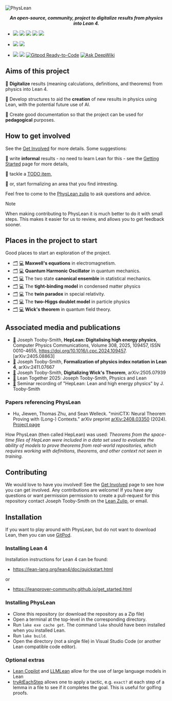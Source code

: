 
![PhysLean](./docs/PhysLeanLogo.jpeg)
<p align="center"> <i><b>
An open-source, community, project to digitalize results from physics into Lean 4.</b>
</i>
</p>


- [![](https://img.shields.io/badge/Getting-Started-green)](https://physlean.com/GettingStarted.html)
[![](https://img.shields.io/badge/The-Website-green)](https://physlean.com)
[![](https://img.shields.io/badge/How_To-Get_Involved-green)](https://physlean.com/GetInvolved.html)
[![](https://img.shields.io/badge/PhysLean_Zulip-Discussion-green)](https://leanprover.zulipchat.com/#narrow/channel/479953-PhysLean/)
[![](https://img.shields.io/badge/TODO-List-green)](https://physlean.com/TODOList)

- [![](https://img.shields.io/badge/PhysLean-Search-purple)](https://loogle.physlean.com)
[![](https://img.shields.io/badge/PhysLean-Online-purple)](https://live.physlean.com)

- [![](https://img.shields.io/badge/View_The-Stats-blue)](https://physlean.com/Stats)
[![](https://img.shields.io/badge/Lean-v4.21.0-blue)](https://github.com/leanprover/lean4/releases/tag/v4.21.0)
[![Gitpod Ready-to-Code](https://img.shields.io/badge/Gitpod-ready--to--code-blue?logo=gitpod)](https://gitpod.io/#https://github.com/HEPLean/HepLean)
[![Ask DeepWiki](https://deepwiki.com/badge.svg)](https://deepwiki.com/HEPLean/PhysLean)

## Aims of this project

🎯 __Digitalize__ results (meaning calculations, definitions, and theorems) from physics
into Lean 4.

🎯 Develop structures to aid the __creation__ of new results in physics using Lean,
  with the potential future use of AI.

🎯 Create good documentation so that the project can be used for __pedagogical__ purposes.

## How to get involved

See the [Get Involved](https://physlean.com/GetInvolved.html) for more details. Some suggestions:

📣 write **informal** results - no need to learn Lean for this - see the [Getting Started](https://physlean.com/GettingStarted) page for more details,

📣 tackle a [TODO item](https://physlean.com/TODOList),

📣 or, start formalizing an area that you find intresting.

Feel free to come to the [PhysLean zulip](https://leanprover.zulipchat.com/#narrow/channel/479953-PhysLean/) to ask questions and advice.

> [!NOTE]  
> When making contributing to PhysLean it is much better to do it with small steps. This makes it easier for us to review, and allows you to get feedback sooner.


## Places in the project to start

Good places to start an exploration of the project.

- [🗂️](https://github.com/HEPLean/PhysLean/blob/master/PhysLean/Electromagnetism/MaxwellEquations.lean)
[💻](https://live.physlean.com/#url=https%3A%2F%2Fraw.githubusercontent.com%2FHEPLean%2FPhysLean%2Frefs%2Fheads%2Fmaster%2FPhysLean%2FElectromagnetism%2FMaxwellEquations.lean)
**Maxwell's equations** in electromagnetism.
- [🗂️](https://github.com/HEPLean/PhysLean/blob/master/PhysLean/QuantumMechanics/OneDimension/HarmonicOscillator/Basic.lean)
[💻](https://live.physlean.com/#url=https%3A%2F%2Fraw.githubusercontent.com%2FHEPLean%2FPhysLean%2Frefs%2Fheads%2Fmaster%2FPhysLean%2FQuantumMechanics%2FOneDimension%2FHarmonicOscillator%2FBasic.lean)
**Quantum Harmonic Oscillator** in quantum mechanics.
- [🗂️](https://github.com/HEPLean/PhysLean/blob/master/PhysLean/StatisticalMechanics/CanonicalEnsemble/TwoState.lean)
[💻](https://live.physlean.com/#url=https%3A%2F%2Fraw.githubusercontent.com%2FHEPLean%2FPhysLean%2Frefs%2Fheads%2Fmaster%2FPhysLean%2FStatisticalMechanics%2FCanonicalEnsemble%2FTwoState.lean)
The two state **canonical ensemble** in statistical mechanics.
- [🗂️](https://github.com/HEPLean/PhysLean/blob/master/PhysLean/CondensedMatter/TightBindingChain/Basic.lean)
[💻](https://live.physlean.com/#url=https%3A%2F%2Fraw.githubusercontent.com%2FHEPLean%2FPhysLean%2Frefs%2Fheads%2Fmaster%2FPhysLean%2FCondensedMatter%2FTightBindingChain%2FBasic.lean)
The **tight-binding model** in condensed matter physics
- [🗂️](https://github.com/HEPLean/PhysLean/blob/master/PhysLean/Relativity/Special/TwinParadox/Basic.lean)
[💻](https://live.physlean.com/#url=https%3A%2F%2Fraw.githubusercontent.com%2FHEPLean%2FPhysLean%2Frefs%2Fheads%2Fmaster%2FPhysLean%2FRelativity%2FSpecial%2FTwinParadox%2FBasic.lean)
The **twin paradox** in special relativity.
- [🗂️](https://github.com/HEPLean/PhysLean/blob/master/PhysLean/Particles/BeyondTheStandardModel/TwoHDM/Basic.lean)
[💻](https://live.physlean.com/#url=https%3A%2F%2Fraw.githubusercontent.com%2FHEPLean%2FPhysLean%2Frefs%2Fheads%2Fmaster%2FPhysLean%2FParticles%2FBeyondTheStandardModel%2FTwoHDM%2FBasic.lean) The **two-Higgs doublet model** in particle physics
- [🗂️](https://github.com/HEPLean/PhysLean/blob/master/PhysLean/QFT/PerturbationTheory/WickAlgebra/WicksTheorem.lean)
[💻](https://live.physlean.com/#url=https%3A%2F%2Fraw.githubusercontent.com%2FHEPLean%2FPhysLean%2Frefs%2Fheads%2Fmaster%2FPhysLean%2FQFT%2FPerturbationTheory%2FWickAlgebra%2FWicksTheorem.lean)
**Wick's theorem** in quantum field theory.


## Associated media and publications
- [📄](https://arxiv.org/abs/2405.08863) Joseph Tooby-Smith,
__HepLean: Digitalising high energy physics__, Computer Physics Communications, Volume 308,
2025, 109457, ISSN 0010-4655, https://doi.org/10.1016/j.cpc.2024.109457. \[arXiv:2405.08863\]
- [📄](https://arxiv.org/abs/2411.07667) Joseph Tooby-Smith, __Formalization of physics index notation in Lean 4__, arXiv:2411.07667
- [📄](https://arxiv.org/abs/2505.07939) Joseph Tooby-Smith, __Digitalizing Wick's Theorem__, arXiv:2505.07939
- [🎥](https://www.youtube.com/watch?v=U7Xf5p6jAUU&t=62s) Lean Together 2025: Joseph Tooby-Smith, Physics and Lean
- [🎥](https://www.youtube.com/watch?v=W2cObnopqas) Seminar recording of "HepLean: Lean and high energy physics" by J. Tooby-Smith

### Papers referencing PhysLean
- Hu, Jiewen, Thomas Zhu, and Sean Welleck. "miniCTX: Neural Theorem Proving with (Long-) Contexts." arXiv preprint [arXiv:2408.03350](https://www.arxiv.org/abs/2408.03350) (2024). [Project page]( https://cmu-l3.github.io/minictx/)

How PhysLean (then called HepLean) was used: *Theorems from the space-time files of HepLean were included in a data set used to evaluate the ability of models to prove theorems from real-world repositories, which requires working with definitions, theorems, and other context not seen in training.*

## Contributing

We would love to have you involved! See the [Get Involved](https://physlean.com/GetInvolved.html) page to see how you can get involved.
Any contributions are welcome! If you have any questions or want permission  permission to create a pull-request for this
repository contact Joseph Tooby-Smith on the [Lean Zulip](https://leanprover.zulipchat.com), or email.

## Installation

If you want to play around with PhysLean, but do not want to download Lean, then you can use [GitPod](https://gitpod.io/#https://github.com/HEPLean/HepLean).

### Installing Lean 4

Installation instructions for Lean 4 can be found:

- https://lean-lang.org/lean4/doc/quickstart.html

or

- https://leanprover-community.github.io/get_started.html

### Installing PhysLean

- Clone this repository (or download the repository as a Zip file)
- Open a terminal at the top-level in the corresponding directory.
- Run `lake exe cache get`. The command `lake` should have been installed when you installed Lean.
- Run `lake build`.
- Open the directory (not a single file) in Visual Studio Code (or another Lean compatible code editor).

### Optional extras

- [Lean Copilot](https://github.com/lean-dojo/LeanCopilot) and [LLMLean](https://github.com/cmu-l3/llmlean) allow for the use of large language models in Lean
- [tryAtEachStep](https://github.com/dwrensha/tryAtEachStep) allows one to apply a tactic, e.g. `exact?` at each step of a lemma in a file to see if it completes the goal. This is useful for golfing proofs.
